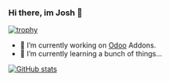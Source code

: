 ### Hi there, im Josh 👋

[![trophy](https://github-profile-trophy.vercel.app/?username=joshkreud&rank=SSS,SS,S,AAA,AA,A,B)](https://github.com/ryo-ma/github-profile-trophy)

- 🔭 I’m currently working on [Odoo](github.com/odoo/odoo) Addons.
- 🌱 I’m currently learning a bunch of things... 


[![GitHub stats](https://github-readme-stats.vercel.app/api?username=joshkreud)](https://github.com/anuraghazra/github-readme-stats)

